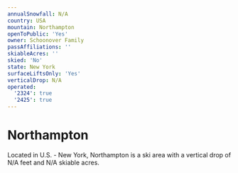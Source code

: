 ```yaml
---
annualSnowfall: N/A
country: USA
mountain: Northampton
openToPublic: 'Yes'
owner: Schoonover Family
passAffiliations: ''
skiableAcres: ''
skied: 'No'
state: New York
surfaceLiftsOnly: 'Yes'
verticalDrop: N/A
operated:
  '2324': true
  '2425': true
---
```



# Northampton

Located in U.S. - New York, Northampton is a ski area with a vertical drop of N/A feet and N/A skiable acres.
